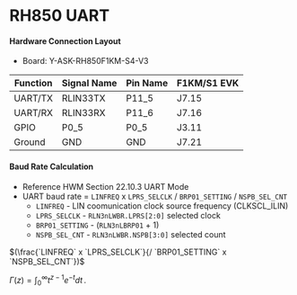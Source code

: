 RH850 UART
==========

#### Hardware Connection Layout

* Board: Y-ASK-RH850F1KM-S4-V3

Function    | Signal Name| Pin Name  | F1KM/S1 EVK
------------|------------|-----------|-----------
UART/TX     | RLIN33TX   | P11_5     | J7.15
UART/RX     | RLIN33RX   | P11_6     | J7.16
GPIO        | P0_5       | P0_5      | J3.11
Ground      | GND        | GND       | J7.21


#### Baud Rate Calculation
* Reference HWM Section 22.10.3  UART Mode
* UART baud rate = `LINFREQ` x `LPRS_SELCLK` / `BRP01_SETTING` / `NSPB_SEL_CNT`
    - `LINFREQ` - LIN coomunication clock source frequency (CLKSCL_ILIN)
    - `LPRS_SELCLK` - `RLN3nLWBR.LPRS[2:0]` selected clock
    - `BRP01_SETTING` - (`RLN3nLBRP01` + 1)
    - `NSPB_SEL_CNT` - `RLN3nLWBR.NSPB[3:0]` selected count

$(\frac{`LINFREQ` x `LPRS_SELCLK`}{/ `BRP01_SETTING` x `NSPB_SEL_CNT`})$

$\Gamma(z) = \int_0^\infty t^{z-1}e^{-t}dt\,.$
